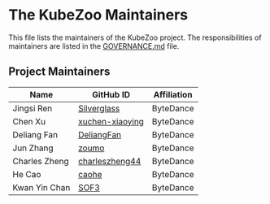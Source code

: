 # The KubeZoo Maintainers

This file lists the maintainers of the KubeZoo project. The responsibilities of maintainers are listed in the [GOVERNANCE.md](GOVERNANCE.md) file.

## Project Maintainers
| Name | GitHub ID | Affiliation |
| ---- | --------- | ----------- |
| Jingsi Ren | [Silverglass](https://github.com/Silverglass) | ByteDance |
| Chen Xu | [xuchen-xiaoying](https://github.com/xuchen-xiaoying) | ByteDance |
| Deliang Fan | [DeliangFan](https://github.com/DeliangFan) | ByteDance |
| Jun Zhang | [zoumo](https://github.com/zoumo)| ByteDance |
| Charles Zheng | [charleszheng44](https://github.com/charleszheng44) | ByteDance |
| He Cao | [caohe](https://github.com/caohe) | ByteDance |
| Kwan Yin Chan | [SOF3](https://github.com/SOF3) | ByteDance |
